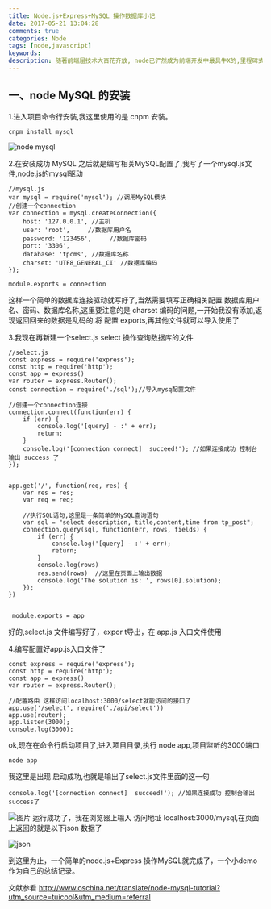 ```yaml
---
title: Node.js+Express+MySQL 操作数据库小记
date: 2017-05-21 13:04:28
comments: true
categories: Node
tags: [node,javascript]
keywords: 
description: 随著前端届技术大百花齐放, node已俨然成为前端开发中最具牛X的,里程碑式的技术之一,了掌握 node.js,已是每个前端程序员必备的技能了,近期接触 node.js操作 MySQL 数据库,进一步的加深对 node.js 的认识,随笔记录之
---
```


## 一、node MySQL 的安装


1.进入项目命令行安装,我这里使用的是 cnpm 安装。
```
cnpm install mysql 

```

 ![node mysql](https://dn-coding-net-production-pp.qbox.me/a4b9cf89-08e9-4cc7-a8f0-850959fc5ca8.png) 

2.在安装成功 MySQL 之后就是编写相关MySQL配置了,我写了一个mysql.js文件,node.js的mysql驱动

```
//mysql.js
var mysql = require('mysql'); //调用MySQL模块
//创建一个connection
var connection = mysql.createConnection({
    host: '127.0.0.1', //主机
    user: 'root',     //数据库用户名
    password: '123456',     //数据库密码
    port: '3306',       
    database: 'tpcms', //数据库名称
    charset: 'UTF8_GENERAL_CI' //数据库编码
});

module.exports = connection  

```
这样一个简单的数据库连接驱动就写好了,当然需要填写正确相关配置 数据库用户名、密码、数据库名称,这里要注意的是 charset 编码的问题,一开始我没有添加,返现返回回来的数据是乱码的,将 配置 exports,再其他文件就可以导入使用了


3.我现在再新建一个select.js select 操作查询数据库的文件

```
//select.js
const express = require('express');
const http = require('http');
const app = express()
var router = express.Router();
const connection = require('./sql');//导入mysq配置文件

//创建一个connection连接
connection.connect(function(err) {
    if (err) {
        console.log('[query] - :' + err);
        return;
    }
    console.log('[connection connect]  succeed!'); //如果连接成功 控制台输出 success 了
});


app.get('/', function(req, res) {
    var res = res;
    var req = req;

    //执行SQL语句,这里是一条简单的MySQL查询语句
    var sql = "select description, title,content,time from tp_post";
    connection.query(sql, function(err, rows, fields) {
        if (err) {
            console.log('[query] - :' + err);
            return;
        }
        console.log(rows)
        res.send(rows)  //这里在页面上输出数据
        console.log('The solution is: ', rows[0].solution);
    });
})
 

 module.exports = app
```
好的,select.js 文件编写好了，expor t导出，在 app.js 入口文件使用


4.编写配置好app.js入口文件了
```
const express = require('express');
const http = require('http');
const app = express()
var router = express.Router();

//配置路由 这样访问localhost:3000/select就能访问的接口了
app.use('/select', require('./api/select'))
app.use(router);
app.listen(3000);
console.log(3000);
```
ok,现在在命令行启动项目了,进入项目目录,执行 node app,项目监听的3000端口
```
node app
```
我这里是出现 启动成功,也就是输出了select.js文件里面的这一句
```
console.log('[connection connect]  succeed!'); //如果连接成功 控制台输出success了
```
![图片](https://dn-coding-net-production-pp.qbox.me/2ea0b5ff-fba4-40c0-9557-6f8bc6c784ff.png) 
运行成功了，我在浏览器上输入 访问地址 localhost:3000/mysql,在页面上返回的就是以下json 数据了

![json](https://dn-coding-net-production-pp.qbox.me/1c79ba48-7245-4f81-9a2d-8d1352974647.png) 


到这里为止，一个简单的node.js+Express 操作MySQL就完成了，一个小demo作为自己的总结记录。




文献参看
http://www.oschina.net/translate/node-mysql-tutorial?utm_source=tuicool&utm_medium=referral
















